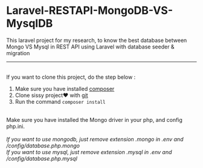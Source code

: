 # Laravel-RESTAPI-MongoDB-VS-MysqlDB
This laravel project for my research, to know the best database between Mongo VS Mysql in REST API using Laravel with database seeder &amp; migration

<hr><br>
If you want to clone this project, do the step below :
<ol type="1">
    <li>Make sure you have installed <a href="https://getcomposer.org/">composer</a></li>
    <li>Clone sissy project&hearts; with <a href="https://git-scm.com/">git</a></li>
    <li>Run the command <code>composer install</code></li>
</ol>
<br>
Make sure you have installed the Mongo driver in your php, and config php.ini.
<br>
<br>
<i>If you want to use mongodb, just remove extension .mongo in .env and /config/database.php.mongo</i>
<br>
<i>If you want to use mysql, just remove extension .mysql in .env and /config/database.php.mysql</i>